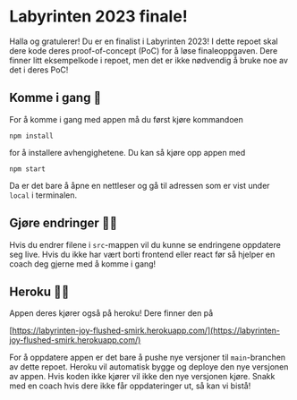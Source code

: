 # Labyrinten 2023 finale!

Halla og gratulerer! Du er en finalist i Labyrinten 2023! I dette repoet skal dere kode deres proof-of-concept (PoC) for å løse finaleoppgaven. Dere finner litt eksempelkode i repoet, men det er ikke nødvendig å bruke noe av det i deres PoC!

## Komme i gang 🚀

For å komme i gang med appen må du først kjøre kommandoen

```
npm install
```

for å installere avhengighetene. Du kan så kjøre opp appen med

```
npm start
```

Da er det bare å åpne en nettleser og gå til adressen som er vist under `local` i terminalen.

## Gjøre endringer 👷‍♂️

Hvis du endrer filene i `src`-mappen vil du kunne se endringene oppdatere seg live. Hvis du ikke har vært borti frontend eller react før så hjelper en coach deg gjerne med å komme i gang!

## Heroku 🦸‍♀️

Appen deres kjører også på heroku! Dere finner den på

[https://labyrinten-joy-flushed-smirk.herokuapp.com/](https://labyrinten-joy-flushed-smirk.herokuapp.com/)

For å oppdatere appen er det bare å pushe nye versjoner til `main`-branchen av dette repoet. Heroku vil automatisk bygge og deploye den nye versjonen av appen. Hvis koden ikke kjører vil ikke den nye versjonen kjøre. Snakk med en coach hvis dere ikke får oppdateringer ut, så kan vi bistå!

